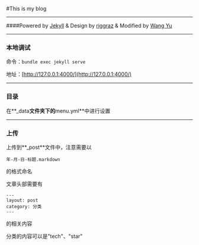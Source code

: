 #This is my blog

---

####Powered by [Jekyll](https://jekyllrb.com/) & Design by [riggraz](https://github.com/riggraz/no-style-please) & Modified by [Wang Yu](https://github.com/wangyu-1999/wangyu-1999.github.io)

---

### 本地调试

命令：```bundle exec jekyll serve```

地址：[http://127.0.0.1:4000/](http://127.0.0.1:4000/)

---

### 目录

在**_data**文件夹下的**menu.yml**中进行设置

---

### 上传

上传到**_post**文件中，注意需要以

	年-月-日-标题.markdown

的格式命名

文章头部需要有
	
	---
	layout: post
	category: 分类
	---

的相关内容

分类的内容可以是"tech"、"star"







